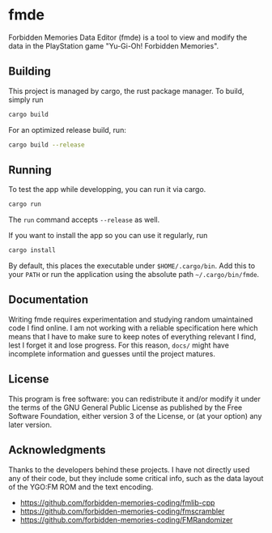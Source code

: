 # fmde

Forbidden Memories Data Editor (fmde) is a tool to view and modify the
data in the PlayStation game "Yu-Gi-Oh! Forbidden Memories".

## Building

This project is managed by cargo, the rust package manager. To build,
simply run

```bash
cargo build
```

For an optimized release build, run:

```bash
cargo build --release
```

## Running

To test the app while developping, you can run it via cargo.

```bash
cargo run
```

The `run` command accepts `--release` as well.

If you want to install the app so you can use it regularly, run

```bash
cargo install
```

By default, this places the executable under `$HOME/.cargo/bin`. Add
this to your `PATH` or run the application using the absolute path
`~/.cargo/bin/fmde`.

## Documentation

Writing fmde requires experimentation and studying random umaintained
code I find online. I am not working with a reliable specification here
which means that I have to make sure to keep notes of everything
relevant I find, lest I forget it and lose progress. For this reason,
`docs/` might have incomplete information and guesses until the project
matures.

## License

This program is free software: you can redistribute it and/or modify it
under the terms of the GNU General Public License as published by the
Free Software Foundation, either version 3 of the License, or (at your
option) any later version.

## Acknowledgments

Thanks to the developers behind these projects. I have not directly used
any of their code, but they include some critical info, such as the data
layout of the YGO:FM ROM and the text encoding.

- https://github.com/forbidden-memories-coding/fmlib-cpp
- https://github.com/forbidden-memories-coding/fmscrambler
- https://github.com/forbidden-memories-coding/FMRandomizer
